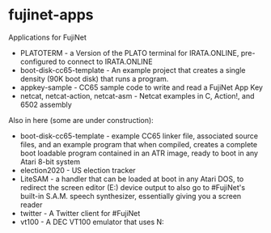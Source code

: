 # fujinet-apps
Applications for FujiNet

* PLATOTERM - a Version of the PLATO terminal for IRATA.ONLINE, pre-configured to connect to IRATA.ONLINE
* boot-disk-cc65-template - An example project that creates a single density (90K boot disk) that runs a program.
* appkey-sample - CC65 sample code to write and read a FujiNet App Key
* netcat, netcat-action, netcat-asm - Netcat examples in C, Action!, and 6502 assembly

Also in here (some are under construction):
* boot-disk-cc65-template - example CC65 linker file, associated source files, and an example program that when compiled, creates a complete boot loadable program contained in an ATR image, ready to boot in any Atari 8-bit system
* election2020 - US election tracker
* LiteSAM - a handler that can be loaded at boot in any Atari DOS, to redirect the screen editor (E:) device output to also go to #FujiNet's built-in S.A.M. speech synthesizer, essentially giving you a screen reader
* twitter - A Twitter client for #FujiNet
* vt100 - A DEC VT100 emulator that uses N:
